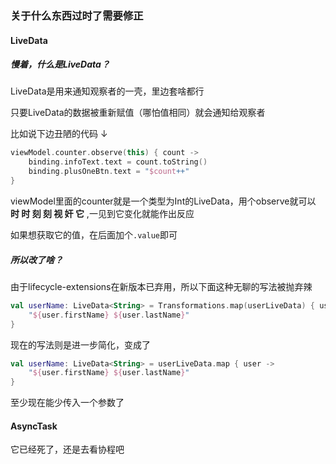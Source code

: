 ### 关于什么东西过时了需要修正



#### LiveData

##### 慢着，什么是**LiveData**？

LiveData是用来通知观察者的一壳，里边套啥都行

只要LiveData的数据被重新赋值（哪怕值相同）就会通知给观察者

比如说下边丑陋的代码 ↓

```kotlin
viewModel.counter.observe(this) { count ->
    binding.infoText.text = count.toString()
    binding.plusOneBtn.text = "$count++"
}
```

viewModel里面的counter就是一个类型为Int的LiveData，用个observe就可以 **时 时 刻 刻 视 奸 它** ,一见到它变化就能作出反应



如果想获取它的值，在后面加个`.value`即可



##### 所以改了啥？

由于lifecycle-extensions在新版本已弃用，所以下面这种无聊的写法被抛弃辣

```kotlin
val userName: LiveData<String> = Transformations.map(userLiveData) { user ->
    "${user.firstName} ${user.lastName}"
}
```

现在的写法则是进一步简化，变成了

```kotlin
val userName: LiveData<String> = userLiveData.map { user ->
    "${user.firstName} ${user.lastName}"
}
```

至少现在能少传入一个参数了



#### AsyncTask

它已经死了，还是去看协程吧